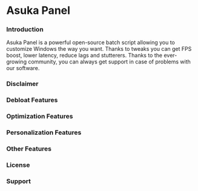 # Asuka Panel

### Introduction
Asuka Panel is a powerful open-source batch script allowing you to customize Windows the way you want. Thanks to tweaks you can get FPS boost, lower latency, reduce lags and stutterers.
Thanks to the ever-growing community, you can always get support in case of problems with our software.

### Disclaimer

### Debloat Features

### Optimization Features

### Personalization Features 

### Other Features

### License

### Support
